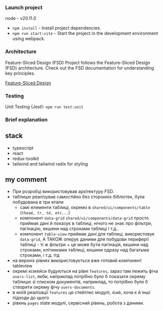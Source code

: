 ### Launch project

node - v20.11.0

-   `npm install` - Install project dependencies.
-   `npm run start:vite` - Start the project in the development environment using webpack.

### Architecture

Feature-Sliced Design (FSD)
Project follows the Feature-Sliced Design (FSD) architecture. Check out the FSD documentation for understanding key principles.

[Feature-Sliced Design](https://feature-sliced.design/)

### Testing

Unit Testing (Jest): `npm run test:unit`


### Brief explanation
## stack
-   typescript
-   react
-   redux-toolkit
-   tailwind and tailwind radix for styling

## my comment
-   При розробці використовував архітектуру FSD.
-   таблицю реалізував самостійно без сторонніх бібліотек, була побудована в три етапи
    -   самі елементи таблиці, окремо в `shared/ui/components/table` (`thead, tr, td, etc...`)
    -   компонент `data-grid` `shared/ui/components/data-grid` просто приймає дані й показує в таблиці, нічого не знає про фільтри, пагінацію, екшени над строками таблиці і т.д..
    -   компонент `table-view` приймає дані для таблиці, використовує `data-grid`, А ТАКОЖ оперує даними для побудови периферії таблиці - ті ж фільтри + це може бути пагінація, екшини над строками, клітинками таблиці, екшини одразу над багатьма строками, і т.д. ітд
-   на верхніх рівнях використовується вже готовий компонент tableview
-   окремі юзкейси будуються на рівні `features`, зараз там лежить фіча `users-list`, якби, наприклад потрібно було б показати окрему таблицю зі списком документів, наприклад, то потрібно було б створити окрему фічу `users-documents`.
-   в моїй реалізації `features` це стейтлес модулі, `dumb`, хоча є й інші підходи до цього
-   рівень `pages` state модулі, сервісний рівень, робота з даними.
